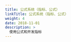 ```yaml
---
title: 公式系统（指标、公式）
linkTitle: 公式系统（指标、公式）
weight: 4
date: 2018-11-01
description: >
  使用公式和开发指标
---
```





